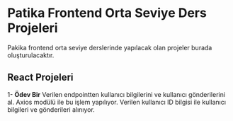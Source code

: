 # Patika Frontend Orta Seviye Ders Projeleri

Pakika frontend orta seviye derslerinde yapılacak olan projeler burada oluşturulacaktır.

## React Projeleri
1- **Ödev Bir** Verilen endpointten kullanıcı bilgilerini ve kullanıcı  gönderilerini al. Axios modülü ile bu işlem yapılıyor. Verilen kullanıcı ID bilgisi ile kullanıcı bilgileri ve gönderileri alınıyor.